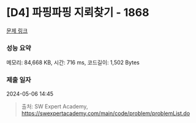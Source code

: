 # [D4] 파핑파핑 지뢰찾기 - 1868 

[문제 링크](https://swexpertacademy.com/main/code/problem/problemDetail.do?contestProbId=AV5LwsHaD1MDFAXc) 

### 성능 요약

메모리: 84,668 KB, 시간: 716 ms, 코드길이: 1,502 Bytes

### 제출 일자

2024-05-06 14:45



> 출처: SW Expert Academy, https://swexpertacademy.com/main/code/problem/problemList.do